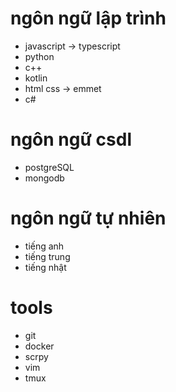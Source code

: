 # ngôn ngữ lập trình 
- javascript -> typescript
- python 
- c++
- kotlin
- html css -> emmet
- c#
# ngôn ngữ csdl
- postgreSQL
- mongodb
# ngôn ngữ tự nhiên 
- tiếng anh
- tiếng trung
- tiếng nhật 
# tools
- git 
- docker
- scrpy
- vim
- tmux